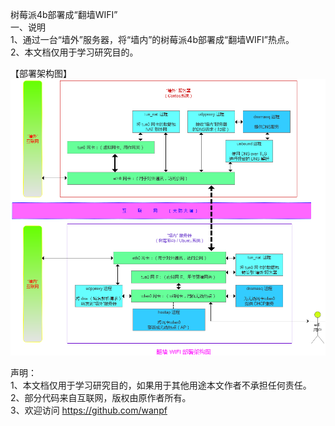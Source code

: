 树莓派4b部署成“翻墙WIFI” <br>
一、说明<br>
1、通过一台“墙外”服务器，将“墙内”的树莓派4b部署成“翻墙WIFI”热点。<br>
2、本文档仅用于学习研究目的。<br>

【部署架构图】<br>
![image](https://raw.githubusercontent.com/frnkhng/-WIFI-/main/%E7%BF%BB%E5%A2%99WIFI%E9%83%A8%E7%BD%B2%E8%AF%B4%E6%98%8E.png)

声明：<br>
1、本文档仅用于学习研究目的，如果用于其他用途本文作者不承担任何责任。<br>
2、部分代码来自互联网，版权由原作者所有。<br>
3、欢迎访问 https://github.com/wanpf <br>
